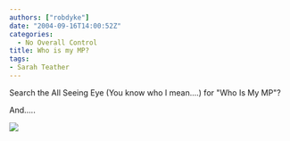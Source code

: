 ```yaml
---
authors: ["robdyke"]
date: "2004-09-16T14:00:52Z"
categories:
  - No Overall Control
title: Who is my MP?
tags:
- Sarah Teather
---
```

Search the All Seeing Eye (You know who I mean....) for "Who Is My MP"?

And.....

![](http://www.theglobalvoyage.com/robdyke/whoismymp.jpg)